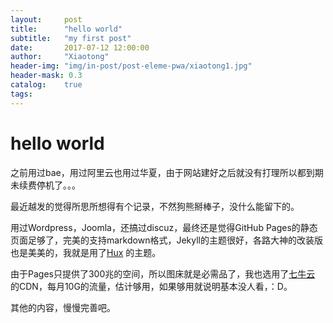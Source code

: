 ```yaml
---
layout:     post
title:      "hello world"
subtitle:   "my first post"
date:       2017-07-12 12:00:00
author:     "Xiaotong"
header-img: "img/in-post/post-eleme-pwa/xiaotong1.jpg"
header-mask: 0.3
catalog:    true
tags:
---
```




# hello world

之前用过bae，用过阿里云也用过华夏，由于网站建好之后就没有打理所以都到期未续费停机了。。。

最近越发的觉得所思所想得有个记录，不然狗熊掰棒子，没什么能留下的。

用过Wordpress，Joomla，还搞过discuz，最终还是觉得GitHub Pages的静态页面足够了，完美的支持markdown格式，Jekyll的主题很好，各路大神的改装版也是美美的，我就是用了[Hux](https://huangxuan.me) 的主题。

由于Pages只提供了300兆的空间，所以图床就是必需品了，我也选用了[七牛云](https://www.qiniu.com/) 的CDN，每月10G的流量，估计够用，如果够用就说明基本没人看，：D。

其他的内容，慢慢完善吧。